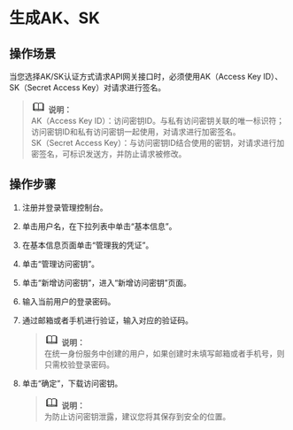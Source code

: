 # 生成AK、SK<a name="apig-zh-api-180713006"></a>

## 操作场景<a name="section11183225615"></a>

当您选择AK/SK认证方式请求API网关接口时，必须使用AK（Access Key ID）、SK（Secret Access Key）对请求进行签名。

>![](public_sys-resources/icon-note.gif) **说明：**   
>AK（Access Key ID）：访问密钥ID。与私有访问密钥关联的唯一标识符；访问密钥ID和私有访问密钥一起使用，对请求进行加密签名。  
>SK（Secret Access Key）：与访问密钥ID结合使用的密钥，对请求进行加密签名，可标识发送方，并防止请求被修改。  

## 操作步骤<a name="section1981116221562"></a>

1.  注册并登录管理控制台。
2.  单击用户名，在下拉列表中单击“基本信息”。
3.  在基本信息页面单击“管理我的凭证”。
4.  单击“管理访问密钥”。
5.  单击“新增访问密钥”，进入“新增访问密钥”页面。
6.  输入当前用户的登录密码。
7.  通过邮箱或者手机进行验证，输入对应的验证码。

    >![](public_sys-resources/icon-note.gif) **说明：**   
    >在统一身份服务中创建的用户，如果创建时未填写邮箱或者手机号，则只需校验登录密码。  

8.  单击“确定”，下载访问密钥。

    >![](public_sys-resources/icon-note.gif) **说明：**   
    >为防止访问密钥泄露，建议您将其保存到安全的位置。  


